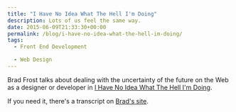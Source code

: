 ```yaml
---
title: "I Have No Idea What The Hell I'm Doing"
description: Lots of us feel the same way.
date: 2015-06-09T21:33:30+00:00
permalink: /blog/i-have-no-idea-what-the-hell-im-doing/
tags:
  - Front End Development

  - Web Design
---
```


Brad Frost talks about dealing with the uncertainty of the future on the Web as a designer or developer in [I Have No Idea What The Hell I'm Doing](https://www.youtube.com/watch?v=TzZuvEL6Lss).

If you need it, there's a transcript on [Brad's site](http://bradfrost.com/blog/post/i-have-no-idea-what-the-hell-i-am-doing/).
